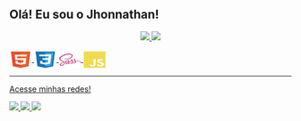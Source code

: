 ## Olá! Eu sou o Jhonnathan!
<div align="center">
  <a href="https://github.com/jhonnathandc">
  <img height="165em" src="https://github-readme-stats.vercel.app/api?username=jhonnathandc&show_icons=true&theme=dracula&include_all_commits=true&count_private=true"/>
  <img height="165em" src="https://github-readme-stats.vercel.app/api/top-langs/?username=jhonnathandc&layout=compact&langs_count=7&theme=dracula"/>
</div>
  
<div style="display: inline_block"><br>
  <img align="center" alt="Jhonnathan-HTML" height="30" width="40" src="https://raw.githubusercontent.com/devicons/devicon/master/icons/html5/html5-original.svg">
  <img align="center" alt="Jhonnathan-CSS" height="30" width="40" src="https://raw.githubusercontent.com/devicons/devicon/master/icons/css3/css3-original.svg">
  <img align="center" alt="Jhonnathan-SASS" height="30" width="40" src="https://raw.githubusercontent.com/devicons/devicon/master/icons/sass/sass-original.svg">
  <img align="center" alt="Jhonnathan-Js" height="30" width="40" src="https://raw.githubusercontent.com/devicons/devicon/master/icons/javascript/javascript-plain.svg">
</div>
  
<hr>
  
<div>
  <p>Acesse minhas redes!</p>
  <img src="https://img.shields.io/badge/-github-%23333?style=for-the-badge&logo=github&logoColor=white">
  <img src="https://img.shields.io/badge/-LinkedIn-%230077B5?style=for-the-badge&logo=linkedin&logoColor=white">
  <img src="https://img.shields.io/badge/-instagram-%23E4405F?style=for-the-badge&logo=instagram&logoColor=white">
</div>
